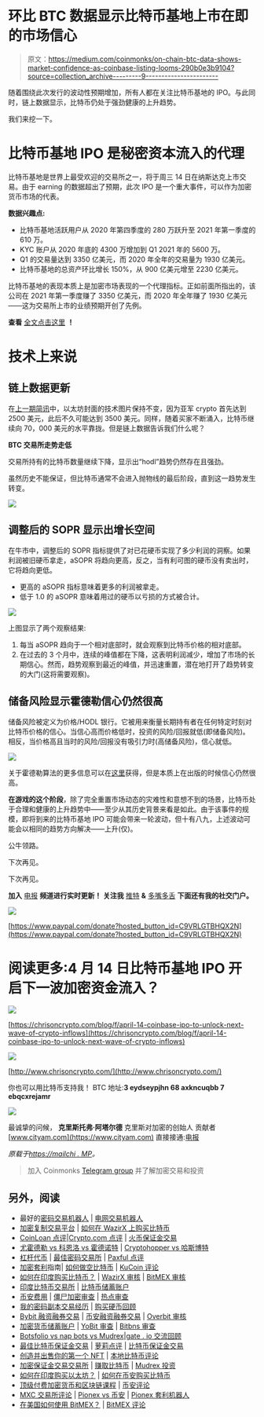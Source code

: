 # 环比 BTC 数据显示比特币基地上市在即的市场信心

> 原文：<https://medium.com/coinmonks/on-chain-btc-data-shows-market-confidence-as-coinbase-listing-looms-290b0e3b9104?source=collection_archive---------9----------------------->

随着围绕此次发行的波动性预期增加，所有人都在关注比特币基地的 IPO。与此同时，链上数据显示，比特币仍处于强劲健康的上升趋势。

我们来挖一下。

# 比特币基地 IPO 是秘密资本流入的代理

比特币基地是世界上最受欢迎的交易所之一，将于周三 14 日在纳斯达克上市交易。由于 earning 的数据超出了预期，此次 IPO 是一个重大事件，可以作为加密货币市场的代表。

**数据兴趣点:**

*   比特币基地活跃用户从 2020 年第四季度的 280 万跃升至 2021 年第一季度的 610 万。
*   KYC 账户从 2020 年底的 4300 万增加到 Q1 2021 年的 5600 万。
*   Q1 的交易量达到 3350 亿美元，而 2020 年全年的交易量为 1930 亿美元。
*   比特币基地的总资产环比增长 150%，从 900 亿美元增至 2230 亿美元。

比特币基地的表现本质上是加密市场表现的一个代理指标。正如前面所指出的，该公司在 2021 年第一季度赚了 3350 亿美元，而 2020 年全年赚了 1930 亿美元——这为交易所上市的业绩预期开创了先例。

**查看** [全文点击这里](https://chrisoncrypto.com/blog/f/april-14-coinbase-ipo-to-unlock-next-wave-of-crypto-inflows) **！**

# 技术上来说

## 链上数据更新

在[上一期简讯](https://mailchi.mp/cb58515dd9a4/a-decentralised-application-network-the-case-for-ethereum)中，以太坊封面的技术图片保持不变，因为亚军 crypto 首先达到 2500 美元，此后不久可能达到 3500 美元。同样，随着买家不断涌入，比特币继续向 70，000 美元的水平靠拢。但是链上数据告诉我们什么呢？

**BTC 交易所走势走低**

交易所持有的比特币数量继续下降，显示出“hodl”趋势仍然存在且强劲。

虽然历史不能保证，但比特币通常不会进入抛物线的最后阶段，直到这一趋势发生转变。

![](img/4ec69063973dbd6940291a43a24e44a8.png)

## **调整后的 SOPR 显示出增长空间**

在牛市中，调整后的 SOPR 指标提供了对已花硬币实现了多少利润的洞察。如果利润被旧硬币拿走，aSOPR 将趋向更高，反之，当有利可图的硬币没有卖出时，它将趋向更低。

*   更高的 aSOPR 指标意味着更多的利润被拿走。
*   低于 1.0 的 aSOPR 意味着用过的硬币以亏损的方式被合计。

![](img/165579f510a8025683a514f935c26e9d.png)

上图显示了两个观察结果:

1.  每当 aSOPR 趋向于一个相对底部时，就会观察到比特币价格的相对底部。
2.  在过去的 3 个月中，连续的峰值都在下降，这表明利润减少，增加了市场的长期信心。然而，趋势观察到最近的峰值，并迅速重置，潜在地打开了趋势转变的大门(这将需要观察)。

## **储备风险显示霍德勒信心仍然很高**

储备风险被定义为价格/HODL 银行。它被用来衡量长期持有者在任何特定时刻对比特币价格的信心。当信心高而价格低时，投资的风险/回报就低(即储备风险)。相反，当价格高且当时的风险/回报没有吸引力时(高储备风险)，信心就低。

![](img/0085102868f80e8da815bcdc5ad7f8c3.png)

关于霍德勒算法的更多信息可以在[这里](https://www.kanaandkatana.com/valuation-depot-contents/2019/5/30/exploration-of-bitcoin-days-destroyed)获得，但是本质上在出版的时候信心仍然很高。

**在游戏的这个阶段**，除了完全重置市场动态的灾难性和意想不到的场景，比特币处于合理和健康的上升趋势中——至少从其历史背景来看是如此。由于该事件的规模，即将到来的比特币基地 IPO 可能会带来一轮波动，但十有八九，上述波动可能会以相同的趋势方向解决——上升(仅)。

公牛领路。

下次再见。

下次再见。

**加入** [电报](https://t.me/chrisoncryptochannel) **频道进行实时更新！
关注我** [推特](https://twitter.com/ChrisOnCrypto1) **&** [多嘴多舌](https://gab.com/chrisoncrypto) **下面还有我的社交门户。**

![](img/a4b3df3933633b5519706861610fdbc6.png)

[https://www.paypal.com/donate?hosted_button_id=C9VRLGTBHQX2N](https://www.paypal.com/donate?hosted_button_id=C9VRLGTBHQX2N)

# 阅读更多:4 月 14 日比特币基地 IPO 开启下一波加密资金流入？

![](img/6df661c8017b85514405be08f6f96753.png)

[https://chrisoncrypto.com/blog/f/april-14-coinbase-ipo-to-unlock-next-wave-of-crypto-inflows](https://chrisoncrypto.com/blog/f/april-14-coinbase-ipo-to-unlock-next-wave-of-crypto-inflows)

![](img/234d591cb6d00ab3e20c6607d929128b.png)

[http://www.chrisoncrypto.com/](http://www.chrisoncrypto.com/)

你也可以用比特币支持我！
BTC 地址:**3 eydseypjhn 68 axkncuqbb 7 ebqcxrejamr**

![](img/174baf0127f650977094747a6492df33.png)

最诚挚的问候，
**克里斯托弗·阿塔尔德**
克里斯对加密的创始人
贡献者[www.cityam.com](https://www.cityam.com)
直接接通:[电报](https://t.me/chrisoncrypto)

*原载于*[*https://mailchi . MP*](https://mailchi.mp/2aead448c32d/a-decentralised-application-network-the-case-for-ethereum-10142818?e=[UNIQID])*。*

> 加入 Coinmonks [Telegram group](https://t.me/joinchat/Trz8jaxd6xEsBI4p) 并了解加密交易和投资

## 另外，阅读

*   最好的[密码交易机器人](/coinmonks/crypto-trading-bot-c2ffce8acb2a) | [电网交易机器人](https://blog.coincodecap.com/grid-trading)
*   [加密复制交易平台](/coinmonks/top-10-crypto-copy-trading-platforms-for-beginners-d0c37c7d698c) | [如何在 WazirX 上购买比特币](/coinmonks/buy-bitcoin-on-wazirx-2d12b7989af1)
*   [CoinLoan 点评](/coinmonks/coinloan-review-18128b9badc4)|[Crypto.com 点评](/coinmonks/crypto-com-review-f143dca1f74c) | [火币保证金交易](/coinmonks/huobi-margin-trading-b3b06cdc1519)
*   [尤霍德勒 vs 科恩洛 vs 霍德诺特](/coinmonks/youhodler-vs-coinloan-vs-hodlnaut-b1050acde55a) | [Cryptohopper vs 哈斯博特](https://blog.coincodecap.com/cryptohopper-vs-haasbot)
*   [杠杆代币](/coinmonks/leveraged-token-3f5257808b22) | [最佳密码交易所](/coinmonks/crypto-exchange-dd2f9d6f3769) | [Paxful 点评](/coinmonks/paxful-review-4daf2354ab70)
*   [加密套利](/coinmonks/crypto-arbitrage-guide-how-to-make-money-as-a-beginner-62bfe5c868f6)指南| [如何做空比特币](/coinmonks/how-to-short-bitcoin-568a2d0b4ae5) | [KuCoin 评论](https://blog.coincodecap.com/kucoin-review)
*   [如何在印度购买比特币？](/coinmonks/buy-bitcoin-in-india-feb50ddfef94) | [WazirX 审核](/coinmonks/wazirx-review-5c811b074f5b) | [BitMEX 审核](https://blog.coincodecap.com/bitmex-review)
*   [印度比特币交易所](/coinmonks/bitcoin-exchange-in-india-7f1fe79715c9) | [比特币储蓄账户](/coinmonks/bitcoin-savings-account-e65b13f92451)
*   [币安费用](/coinmonks/binance-fees-8588ec17965) | [僵尸加密审查](/coinmonks/botcrypto-review-2021-build-your-own-trading-bot-coincodecap-6b8332d736c7) | [热点审查](/coinmonks/hotbit-review-cd5bec41dafb)
*   [我的密码副本交易经历](/coinmonks/my-experience-with-crypto-copy-trading-d6feb2ce3ac5) | [购买硬币回顾](https://blog.coincodecap.com/buycoins-review)
*   [Bybit 融资融券交易](/coinmonks/bybit-margin-trading-e5071676244e) | [币安融资融券交易](/coinmonks/binance-margin-trading-c9eb5e9d2116) | [Overbit 审核](/coinmonks/overbit-review-9446ed4f2188)
*   [加密货币储蓄账户](/coinmonks/cryptocurrency-savings-accounts-be3bc0feffbf) | [YoBit 审查](/coinmonks/yobit-review-175464162c62) | [Bitbns 审查](/coinmonks/bitbns-review-38256a07e161)
*   [Botsfolio vs nap bots vs Mudrex](/coinmonks/botsfolio-vs-napbots-vs-mudrex-c81344970c02)|[gate . io 交流回顾](/coinmonks/gate-io-exchange-review-61bf87b7078f)
*   [最佳比特币保证金交易](/coinmonks/bitcoin-margin-trading-exchange-bcbfcbf7b8e3) | [萝莉点评](/coinmonks/lolli-review-e6ddc7895ad8) | [比特币保证金交易](https://blog.coincodecap.com/bityard-margin-trading)
*   [创造并出售你的第一个 NFT](https://blog.coincodecap.com/create-nft) | [本地比特币评论](/coinmonks/localbitcoins-review-6cc001c6ed56)
*   [加密保证金交易交易所](/coinmonks/crypto-margin-trading-exchanges-428b1f7ad108) | [赚取比特币](/coinmonks/earn-bitcoin-6e8bd3c592d9) | [Mudrex 投资](https://blog.coincodecap.com/mudrex-invest-review-the-best-way-to-invest-in-crypto)
*   [如何在印度购买以太坊？](https://blog.coincodecap.com/buy-ethereum-in-india) | [如何在币安购买比特币](https://blog.coincodecap.com/buy-bitcoin-binance)
*   [顶级付费加密货币和区块链课程](https://blog.coincodecap.com/blockchain-courses) | [币安评论](/coinmonks/binance-review-ee10d3bf3b6e)
*   [MXC 交易所评论](/coinmonks/mxc-exchange-review-3af0ec1cba8c) | [Pionex vs 币安](https://blog.coincodecap.com/pionex-vs-binance) | [Pionex 套利机器人](https://blog.coincodecap.com/pionex-arbitrage-bot)
*   [在美国如何使用 BitMEX？](https://blog.coincodecap.com/use-bitmex-in-usa) | [BitMEX 评论](https://blog.coincodecap.com/bitmex-review)